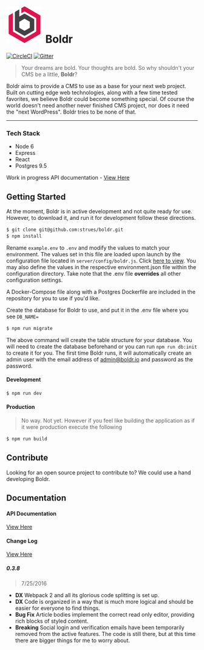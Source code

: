 ![boldr](docs/boldr-logo.png) Boldr
====
[![CircleCI](https://circleci.com/gh/strues/boldr.svg?style=svg)](https://circleci.com/gh/strues/boldr) [![Gitter](https://badges.gitter.im/strues/boldr.svg)](https://gitter.im/strues/boldr?utm_source=badge&utm_medium=badge&utm_campaign=pr-badge)

> Your dreams are bold. Your thoughts are bold. So why shouldn't your CMS be a little, **Boldr**?


Boldr aims to provide a CMS to use as a base for your next web project. Built on cutting edge web technologies, along with a few time tested favorites, we believe Boldr could become something special. Of course the world doesn't need another never finished CMS project, nor does it need the "next WordPress". Boldr tries to be none of that.
____
### Tech Stack

* Node 6
* Express
* React
* Postgres 9.5  

Work in progress API documentation - [View Here](https://boldr.io/docs/api)  

## Getting Started
At the moment, Boldr is in active development and not quite ready for use. However, to download it, and run it for development follow these directions.

```bash
$ git clone git@github.com:strues/boldr.git
$ npm install
```

Rename `example.env` to `.env`  and modify the values to match your environment. The values set in this file are loaded upon launch by the configuration file located in `server/config/boldr.js`. Click [here to view](https://github.com/strues/boldr/blob/master/src/server/config/boldr.js). You may also define the values in the respective environment.json file within the configuration directory. Take note that the .env file **overrides** all other configuration settings.

A Docker-Compose file along with a Postgres Dockerfile are included in the repository for you to use if you'd like.

Create the database for Boldr to use, and put it in the .env file where you see
`DB_NAME=`

```bash
$ npm run migrate
```
The above command will create the table structure for your database. You will need to create the database beforehand or you can run `npm run db:init` to create it for you. The first time Boldr runs, it will automatically create an admin user with the email address of admin@boldr.io and password as the password.

#### Development

```bash
$ npm run dev
```


#### Production
> No way. Not yet. However if you feel like building the application as if it were production execute the following

```bash
$ npm run build
```

## Contribute
Looking for an open source project to contribute to? We could use a hand developing Boldr.

## Documentation
#### API Documentation
[View Here](https://boldr.io/docs/api)  

#### Change Log
[View Here](Changelog.md)  
##### 0.3.8
> 7/25/2016

- **DX** Webpack 2 and all its glorious code splitting is set up.
- **DX** Code is organized in a way that is much more logical and should be easier for everyone to find things.
- **Bug Fix**  Article bodies implement the correct read only editor, providing rich blocks of styled content.
- **Breaking** Social login and verification emails have been temporarily removed from the active features. The code is   still there, but at this time there are bigger things for me to worry about.

[logo]: https://boldr.io/favicon-96x96.png "Boldr"
